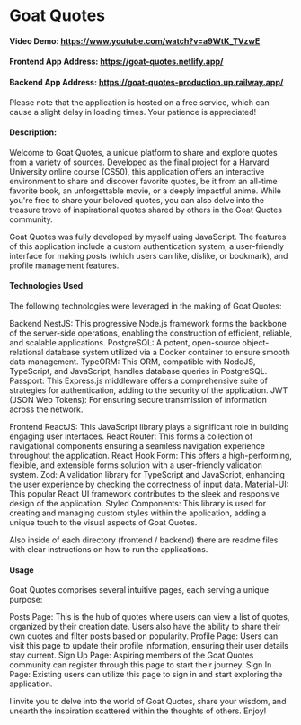 # Goat Quotes

#### Video Demo: <https://www.youtube.com/watch?v=a9WtK_TVzwE>

#### Frontend App Address: <https://goat-quotes.netlify.app/>

#### Backend App Address: <https://goat-quotes-production.up.railway.app/>

Please note that the application is hosted on a free service, which can cause a slight delay in loading times. Your patience is appreciated!

#### Description:

Welcome to Goat Quotes, a unique platform to share and explore quotes from a variety of sources. Developed as the final project for a Harvard University online course (CS50), this application offers an interactive environment to share and discover favorite quotes, be it from an all-time favorite book, an unforgettable movie, or a deeply impactful anime. While you're free to share your beloved quotes, you can also delve into the treasure trove of inspirational quotes shared by others in the Goat Quotes community.

Goat Quotes was fully developed by myself using JavaScript. The features of this application include a custom authentication system, a user-friendly interface for making posts (which users can like, dislike, or bookmark), and profile management features.

#### Technologies Used

The following technologies were leveraged in the making of Goat Quotes:

Backend
NestJS: This progressive Node.js framework forms the backbone of the server-side operations, enabling the construction of efficient, reliable, and scalable applications.
PostgreSQL: A potent, open-source object-relational database system utilized via a Docker container to ensure smooth data management.
TypeORM: This ORM, compatible with NodeJS, TypeScript, and JavaScript, handles database queries in PostgreSQL.
Passport: This Express.js middleware offers a comprehensive suite of strategies for authentication, adding to the security of the application.
JWT (JSON Web Tokens): For ensuring secure transmission of information across the network.

Frontend
ReactJS: This JavaScript library plays a significant role in building engaging user interfaces.
React Router: This forms a collection of navigational components ensuring a seamless navigation experience throughout the application.
React Hook Form: This offers a high-performing, flexible, and extensible forms solution with a user-friendly validation system.
Zod: A validation library for TypeScript and JavaScript, enhancing the user experience by checking the correctness of input data.
Material-UI: This popular React UI framework contributes to the sleek and responsive design of the application.
Styled Components: This library is used for creating and managing custom styles within the application, adding a unique touch to the visual aspects of Goat Quotes.

Also inside of each directory (frontend / backend) there are readme files with clear instructions on how to run the applications.

#### Usage

Goat Quotes comprises several intuitive pages, each serving a unique purpose:

Posts Page: This is the hub of quotes where users can view a list of quotes, organized by their creation date. Users also have the ability to share their own quotes and filter posts based on popularity.
Profile Page: Users can visit this page to update their profile information, ensuring their user details stay current.
Sign Up Page: Aspiring members of the Goat Quotes community can register through this page to start their journey.
Sign In Page: Existing users can utilize this page to sign in and start exploring the application.

I invite you to delve into the world of Goat Quotes, share your wisdom, and unearth the inspiration scattered within the thoughts of others. Enjoy!
